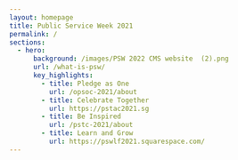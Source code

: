 ```yaml
---
layout: homepage
title: Public Service Week 2021
permalink: /
sections:
  - hero:
      background: /images/PSW 2022 CMS website  (2).png
      url: /what-is-psw/
      key_highlights:
        - title: Pledge as One
          url: /opsoc-2021/about
        - title: Celebrate Together
          url: https://pstac2021.sg
        - title: Be Inspired
          url: /pstc-2021/about
        - title: Learn and Grow
          url: https://pswlf2021.squarespace.com/
---
```

